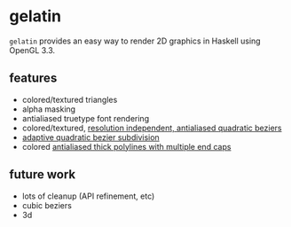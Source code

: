 gelatin
=======
`gelatin` provides an easy way to render 2D graphics in Haskell using OpenGL 
3.3.

features
--------
* colored/textured triangles
* alpha masking
* antialiased truetype font rendering
* colored/textured, [resolution independent, antialiased quadratic beziers][1]
* [adaptive quadratic bezier subdivision][2]
* colored [antialiased thick polylines with multiple end caps][3] 


future work
-----------
* lots of cleanup (API refinement, etc)
* cubic beziers
* 3d

[1]:https://www.dropbox.com/s/gnxb9bhkww2cgr5/Resolution-Independent-Curve-Rendering-using-Programmable-Graphics-Hardware.pdf?dl=0
[2]:http://www.antigrain.com/research/adaptive_bezier/index.html
[3]:https://www.dropbox.com/s/0ahawis7qg1mnf8/Shader-Based-Antialiased-Dashed-Stroked-Polylines.pdf?dl=0
